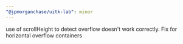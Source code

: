 ```yaml
---
"@jpmorganchase/uitk-lab": minor
---
```


use of scrollHeight to detect overflow doesn't work correctly. Fix for horizontal overflow containers
